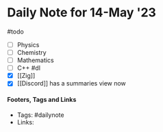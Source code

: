 
# Daily Note for 14-May '23
#todo
- [ ] Physics
- [ ] Chemistry
- [ ] Mathematics
- [ ] C++
#dl 
- [x] [[Zig]]
- [x] [[Discord]] has a summaries view now

#### Footers, Tags and Links
- Tags: #dailynote 
- Links: 

[^1]: